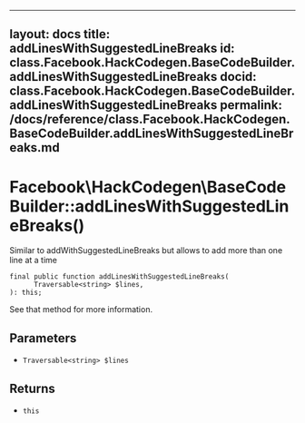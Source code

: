 
***

layout: docs
title: addLinesWithSuggestedLineBreaks
id: class.Facebook.HackCodegen.BaseCodeBuilder.addLinesWithSuggestedLineBreaks
docid: class.Facebook.HackCodegen.BaseCodeBuilder.addLinesWithSuggestedLineBreaks
permalink: /docs/reference/class.Facebook.HackCodegen.BaseCodeBuilder.addLinesWithSuggestedLineBreaks.md
---







# Facebook\\HackCodegen\\BaseCodeBuilder::addLinesWithSuggestedLineBreaks()




Similar to addWithSuggestedLineBreaks but allows to add more than one
line at a time




``` Hack
final public function addLinesWithSuggestedLineBreaks(
      Traversable<string> $lines,
): this;
```




See that method for more information.




## Parameters




* ` Traversable<string> $lines `




## Returns




- ` this `